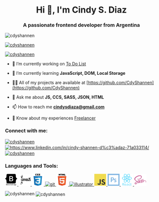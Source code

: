 <h1 align="center">Hi 👋, I'm Cindy S. Diaz</h1>
<h3 align="center">A passionate frontend developer from Argentina</h3>

<p align="left"> <img src="https://komarev.com/ghpvc/?username=cdyshannen&label=Profile%20views&color=0e75b6&style=flat" alt="cdyshannen" /> </p>

<p align="left"> <a href="https://github.com/ryo-ma/github-profile-trophy"><img src="https://github-profile-trophy.vercel.app/?username=cdyshannen" alt="cdyshannen" /></a> </p>

<p align="left"> <a href="https://twitter.com/cdyshannen" target="blank"><img src="https://img.shields.io/twitter/follow/cdyshannen?logo=twitter&style=for-the-badge" alt="cdyshannen" /></a> </p>

- 🔭 I’m currently working on [To Do List](https://github.com/CdyShannen/PreEntrega3-CindyDiaz.git)

- 🌱 I’m currently learning **JavaScript, DOM, Local Storage**

- 👨‍💻 All of my projects are available at [https://github.com/CdyShannen](https://github.com/CdyShannen)

- 💬 Ask me about **JS, CCS, SASS, JSON, HTML**

- 📫 How to reach me **cindysdiaza@gmail.com**

- 📄 Know about my experiences [Freelancer](Freelancer)

<h3 align="left">Connect with me:</h3>
<p align="left">
<a href="https://twitter.com/cdyshannen" target="blank"><img align="center" src="https://raw.githubusercontent.com/rahuldkjain/github-profile-readme-generator/master/src/images/icons/Social/twitter.svg" alt="cdyshannen" height="30" width="40" /></a>
<a href="https://linkedin.com/in/https://www.linkedin.com/in/cindy-shannen-d%c3%adaz-71a033114/" target="blank"><img align="center" src="https://raw.githubusercontent.com/rahuldkjain/github-profile-readme-generator/master/src/images/icons/Social/linked-in-alt.svg" alt="https://www.linkedin.com/in/cindy-shannen-d%c3%adaz-71a033114/" height="30" width="40" /></a>
<a href="https://instagram.com/cdyshannen" target="blank"><img align="center" src="https://raw.githubusercontent.com/rahuldkjain/github-profile-readme-generator/master/src/images/icons/Social/instagram.svg" alt="cdyshannen" height="30" width="40" /></a>
</p>

<h3 align="left">Languages and Tools:</h3>
<p align="left"> <a href="https://getbootstrap.com" target="_blank" rel="noreferrer"> <img src="https://raw.githubusercontent.com/devicons/devicon/master/icons/bootstrap/bootstrap-plain-wordmark.svg" alt="bootstrap" width="40" height="40"/> </a> <a href="https://canvasjs.com" target="_blank" rel="noreferrer"> <img src="https://raw.githubusercontent.com/Hardik0307/Hardik0307/master/assets/canvasjs-charts.svg" alt="canvasjs" width="40" height="40"/> </a> <a href="https://www.w3schools.com/css/" target="_blank" rel="noreferrer"> <img src="https://raw.githubusercontent.com/devicons/devicon/master/icons/css3/css3-original-wordmark.svg" alt="css3" width="40" height="40"/> </a> <a href="https://git-scm.com/" target="_blank" rel="noreferrer"> <img src="https://www.vectorlogo.zone/logos/git-scm/git-scm-icon.svg" alt="git" width="40" height="40"/> </a> <a href="https://www.w3.org/html/" target="_blank" rel="noreferrer"> <img src="https://raw.githubusercontent.com/devicons/devicon/master/icons/html5/html5-original-wordmark.svg" alt="html5" width="40" height="40"/> </a> <a href="https://www.adobe.com/in/products/illustrator.html" target="_blank" rel="noreferrer"> <img src="https://www.vectorlogo.zone/logos/adobe_illustrator/adobe_illustrator-icon.svg" alt="illustrator" width="40" height="40"/> </a> <a href="https://developer.mozilla.org/en-US/docs/Web/JavaScript" target="_blank" rel="noreferrer"> <img src="https://raw.githubusercontent.com/devicons/devicon/master/icons/javascript/javascript-original.svg" alt="javascript" width="40" height="40"/> </a> <a href="https://www.photoshop.com/en" target="_blank" rel="noreferrer"> <img src="https://raw.githubusercontent.com/devicons/devicon/master/icons/photoshop/photoshop-line.svg" alt="photoshop" width="40" height="40"/> </a> <a href="https://reactjs.org/" target="_blank" rel="noreferrer"> <img src="https://raw.githubusercontent.com/devicons/devicon/master/icons/react/react-original-wordmark.svg" alt="react" width="40" height="40"/> </a> <a href="https://sass-lang.com" target="_blank" rel="noreferrer"> <img src="https://raw.githubusercontent.com/devicons/devicon/master/icons/sass/sass-original.svg" alt="sass" width="40" height="40"/> </a> </p>

<p><img align="left" src="https://github-readme-stats.vercel.app/api/top-langs?username=cdyshannen&show_icons=true&locale=en&layout=compact" alt="cdyshannen" /></p>

<p>&nbsp;<img align="center" src="https://github-readme-stats.vercel.app/api?username=cdyshannen&show_icons=true&locale=en" alt="cdyshannen" /></p>
